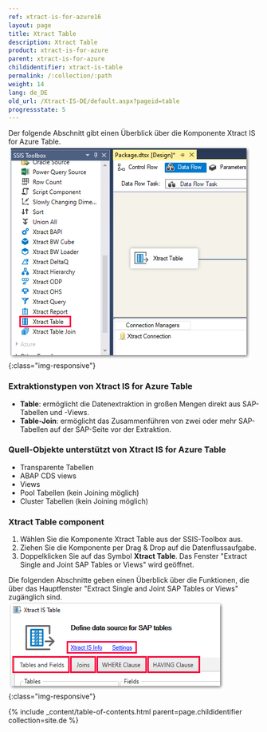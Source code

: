 ```yaml
---
ref: xtract-is-for-azure16
layout: page
title: Xtract Table
description: Xtract Table
product: xtract-is-for-azure
parent: xtract-is-for-azure
childidentifier: xtract-is-table
permalink: /:collection/:path
weight: 14
lang: de_DE
old_url: /Xtract-IS-DE/default.aspx?pageid=table
progressstate: 5
---
```


Der folgende Abschnitt gibt einen Überblick über die Komponente Xtract IS for Azure Table. 
![XIS_Table_overview](/img/content/xis/xis_table_overview.png){:class="img-responsive"}

### Extraktionstypen von Xtract IS for Azure Table

- **Table**: ermöglicht die Datenextraktion in großen Mengen direkt aus SAP-Tabellen und -Views.<br>
- **Table-Join**: ermöglicht das Zusammenführen von zwei oder mehr SAP-Tabellen auf der SAP-Seite vor der Extraktion.<br>

### Quell-Objekte unterstützt von Xtract IS for Azure Table

- Transparente Tabellen
- ABAP CDS views
- Views
- Pool Tabellen (kein Joining möglich)
- Cluster Tabellen (kein Joining möglich)

### Xtract Table component
1. Wählen Sie die Komponente Xtract Table aus der SSIS-Toolbox aus. 
2. Ziehen Sie die Komponente per Drag & Drop auf die Datenflussaufgabe. 
3. Doppelklicken Sie auf das Symbol **Xtract Table**. Das Fenster "Extract Single and Joint SAP Tables or Views" wird geöffnet.

Die folgenden Abschnitte geben einen Überblick über die Funktionen, die über das Hauptfenster "Extract Single and Joint SAP Tables or Views" zugänglich sind.
![Table_define_source](/img/content/xis/table_define_data_source_window.png){:class="img-responsive"}

{% include _content/table-of-contents.html parent=page.childidentifier collection=site.de %}